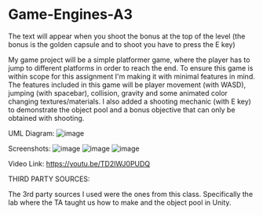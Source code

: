 # Game-Engines-A3

The text will appear when you shoot the bonus at the top of the level (the bonus is the golden capsule and to shoot you have to press the E key)













My game project will be a simple platformer game, where the player has to jump to different platforms in order to reach the end. To ensure this game is within scope for this assignment I'm making it with minimal features in mind. The features included in this game will be player movement (with WASD), jumping (with spacebar), collision, gravity and some animated color changing textures/materials. I also added a shooting mechanic (with E key) to demonstrate the object pool and a bonus objective that can only be obtained with shooting.

UML Diagram:
![image](https://user-images.githubusercontent.com/9836085/140010996-f4d1e32d-0989-4433-a5a7-3208bac4d225.png)

Screenshots:
![image](https://user-images.githubusercontent.com/9836085/140178935-baac9cfb-eace-4669-af67-be558c0bd7f6.png)
![image](https://user-images.githubusercontent.com/9836085/140179013-b521f9b4-1777-4e6d-9d12-31742dd1f296.png)
![image](https://user-images.githubusercontent.com/9836085/140179045-1d00680c-f88c-483a-b558-3787110e463b.png)

Video Link:
https://youtu.be/TD2lWJ0PUDQ

THIRD PARTY SOURCES:

The 3rd party sources I used were the ones from this class. Specifically the lab where the TA taught us how to make and the object pool in Unity.
